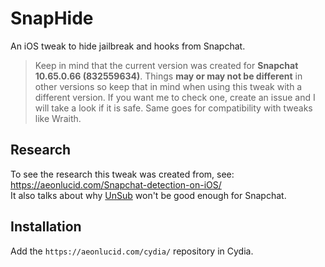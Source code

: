 # SnapHide

An iOS tweak to hide jailbreak and hooks from Snapchat.

> Keep in mind that the current version was created for **Snapchat 10.65.0.66 (832559634)**. Things **may or may not be different** in other versions so keep that in mind when using this tweak with a different version. If you want me to check one, create an issue and I will take a look if it is safe. Same goes for compatibility with tweaks like Wraith.

## Research

To see the research this tweak was created from, see: https://aeonlucid.com/Snapchat-detection-on-iOS/  
It also talks about why [UnSub](https://github.com/NepetaDev/UnSub) won't be good enough for Snapchat.

## Installation

Add the `https://aeonlucid.com/cydia/` repository in Cydia.
